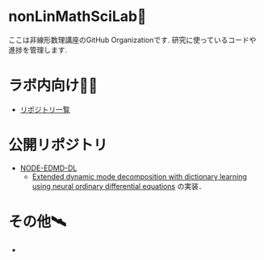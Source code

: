 # nonLinMathSciLab🌳
ここは非線形数理講座のGitHub Organizationです. 研究に使っているコードや進捗を管理します. 

# ラボ内向け👨‍🔬
- [リポジトリ一覧](https://github.com/nonLinMathSciLab/repositoryCatalog)

# 公開リポジトリ
- [NODE-EDMD-DL](https://github.com/nonLinMathSciLab/NODE-EDMD-DL)
  - [Extended dynamic mode decomposition with dictionary learning using neural ordinary differential equations](https://www.jstage.jst.go.jp/article/nolta/12/4/12_626/_article) の実装．

# その他🛰️
- 
